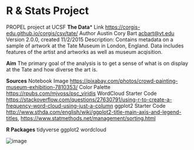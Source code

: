 # R & Stats Project
 PROPEL project at UCSF
**The Data***
Link https://corgis-edu.github.io/corgis/csv/tate/
Author Austin Cory Bart acbart@vt.edu 
Version 2.0.0, created 11/2/2015
Description: Contains metadata on a sample of artwork at the Tate Museum in London, England. Data includes features of the artist and artworks as well as museum acqisition.

**Aim**
The primary goal of the analysis is to get a sense of what is on display at the Tate and how diverse the art is.

**Sources**
Notebook Image https://pixabay.com/photos/crowd-painting-museum-exhibition-7810353/
Color Palette https://rpubs.com/mjvoss/psc_viridis
WordCloud Starter Code https://stackoverflow.com/questions/27630791/using-r-to-create-a-frequency-word-cloud-using-just-a-column
ggplot2 Starter Code http://www.sthda.com/english/wiki/ggplot2-title-main-axis-and-legend-titles, https://www.statmethods.net/management/sorting.html

**R Packages**
tidyverse
ggplot2
wordcloud

![image](https://github.com/brittmorin/R---Stats-Project/assets/84195365/4a9338a2-5247-4316-8e9f-4d1d6b79747a)

